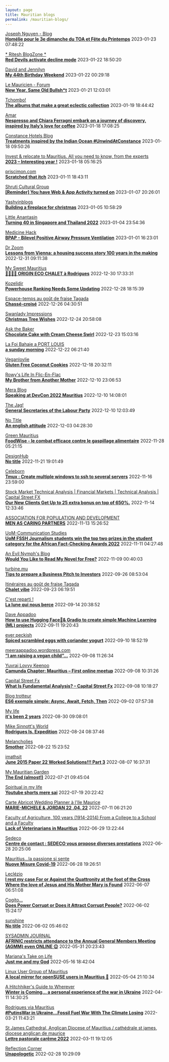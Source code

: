 ```yaml
---
layout: page
title: Mauritian blogs
permalink: /mauritian-blogs/
---
```


[Joseph Nguyen - Blog](https://josephnguyenmahebourg.blogspot.com/)  
**[Homélie pour le 3e dimanche du TOA et Fête du Printemps](https://josephnguyenmahebourg.blogspot.com/2023/01/homelie-pour-le-3e-dimanche-du-toa-et.html)**  2023-01-23 07:48:22

[* Ritesh BlogZone *](https://ritesh2103.wordpress.com)  
**[Red Devils activate decline mode](https://ritesh2103.wordpress.com/2023/01/22/red-devils-activate-decline-mode/)**  2023-01-22 18:50:20

[David and Jennilyn](https://davidandjennilyn.com)  
**[My 44th Birthday Weekend](https://davidandjennilyn.com/2023/01/21/my-44th-birthday-weekend/)**  2023-01-22 00:29:18

[Le Mauricien - Forum](https://www.lemauricien.com/category/opinions/forum/)  
**[New Year, Same Old Bullsh*t](https://www.lemauricien.com/le-mauricien/new-year-same-old-bullsht/535303/)**  2023-01-21 12:03:01

[Tchombo!](https://tchombo.blogspot.com/)  
**[The albums that make a great eclectic collection](https://tchombo.blogspot.com/2023/01/the-albums-that-make-great-eclectic.html)**  2023-01-19 18:44:42

[Amar](https://amarbheenick.blogspot.com/)  
**[Nespresso and Chiara Ferragni embark on a journey of discovery, inspired by Italy’s love for coffee](https://amarbheenick.blogspot.com/2023/01/nespresso-and-chiara-ferragni-embark-on.html)**  2023-01-18 17:08:25

[Constance Hotels Blog](https://blog.constancehotels.com)  
**[Treatments inspired by the Indian Ocean #UnwindAtConstance](https://blog.constancehotels.com/treatments-inspired-by-the-indian-ocean-unwindatconstance/)**  2023-01-18 09:50:26

[Invest & relocate to Mauritius. All you need to know, from the experts](https://relocationmauritius.wordpress.com)  
**[2023 – Interesting year !](https://relocationmauritius.wordpress.com/2023/01/18/2023-interesting-year/)**  2023-01-18 05:16:25

[priscimon.com](https://priscimon.com/blog)  
**[Scratched that itch](https://priscimon.com/blog/2023/01/11/scratched-that-itch/)**  2023-01-11 18:43:11

[Shruti Cultural Group](https://shruticulturalgroup.blogspot.com/)  
**[[Reminder] You have Web & App Activity turned on](https://shruticulturalgroup.blogspot.com/2023/01/reminder-you-have-web-app-activity.html)**  2023-01-07 20:26:01

[Yashvinblogs](https://yashvinblogs.com)  
**[Building a fireplace for christmas](https://yashvinblogs.com/2023/01/05/fireplace-for-christmas/)**  2023-01-05 10:58:29

[Little Anantasin](https://littleanantasin.wordpress.com)  
**[Turning 40 in Singapore and Thailand 2022](https://littleanantasin.wordpress.com/2023/01/04/turning-40-in-singapore-and-thailand-2022/)**  2023-01-04 23:54:36

[Medicine Hack](http://www.medicinehack.com/)  
**[BPAP - Bilevel Positive Airway Pressure Ventilation](http://www.medicinehack.com/2020/04/bpap-bilevel-positive-airway-pressure.html)**  2023-01-01 16:23:01

[Dr Zoom](https://zoomdr.blogspot.com/)  
**[Lessons from Vienna: a housing success story 100 years in the making](https://zoomdr.blogspot.com/2022/12/lessons-from-vienna-housing-success.html)**  2022-12-31 09:11:38

[My Sweet Mauritius](https://mysweetmauritius.blogspot.com/)  
**[🌴🇲🇺🌴 ORIGIN ECO CHALET à Rodrigues](https://mysweetmauritius.blogspot.com/2022/12/origin-eco-chalet-rodrigues.html)**  2022-12-30 17:33:31

[Kozelidir](http://kozelidir.blogspot.com/)  
**[Powerhouse Ranking Needs Some Updating](http://kozelidir.blogspot.com/2022/12/powerhouse-ranking-needs-some-updating.html)**  2022-12-28 18:15:39

[Espace-temps au goût de fraise Tagada](http://gadatagada.blogspot.com/)  
**[Chassé-croisé](http://gadatagada.blogspot.com/2022/12/chasse-croise.html)**  2022-12-26 04:30:51

[Swanlady Impressions](https://swanlady-impressions.blogspot.com/)  
**[Christmas Tree Wishes](https://swanlady-impressions.blogspot.com/2022/12/christmas-tree-wishes.html)**  2022-12-24 20:58:08

[Ask the Baker](https://nashbakery.blogspot.com/)  
**[Chocolate Cake with Cream Cheese Swirl](https://nashbakery.blogspot.com/2022/12/chocolate-cake-with-cream-cheese-swirl.html)**  2022-12-23 15:03:16

[La  Foi Bahaie a PORT LOUIS](https://bahai-portlouis-ile-maurice.blogspot.com/)  
**[a sunday morning](https://bahai-portlouis-ile-maurice.blogspot.com/2008/09/sunday-morning.html)**  2022-12-22 06:21:40

[Veganlovlie](https://veganlovlie.com)  
**[Gluten Free Coconut Cookies](https://veganlovlie.com/gluten-free-coconut-cookies/)**  2022-12-18 20:32:11

[Rowy's Life In Flic-En-Flac](https://flicenflac.blogspot.com/)  
**[My Brother from Another Mother](https://flicenflac.blogspot.com/2022/12/my-brother-from-another-mother.html)**  2022-12-10 23:06:53

[Mera Blog](https://nayarweb.com/blog)  
**[Speaking at DevCon 2022 Mauritius](https://nayarweb.com/blog/2022/speaking-at-devcon-2022-mauritius/)**  2022-12-10 14:08:01

[The Jag!](https://morisk.blogspot.com/)  
**[General Secretaries of the Labour Party](https://morisk.blogspot.com/2022/12/general-secretaries-of-labour-party.html)**  2022-12-10 12:03:49

[No Title](https://vintishgokool.blogspot.com/)  
**[An english attitude](https://vintishgokool.blogspot.com/2022/12/an-english-attitude.html)**  2022-12-03 04:28:30

[Green Mauritius](https://greenmauritius.blogspot.com/)  
**[FoodWise - le combat efficace contre le gaspillage alimentaire](https://greenmauritius.blogspot.com/2022/11/foodwise-le-combat-efficace-contre-le.html)**  2022-11-28 05:21:15

[DesignHub](https://theolivertwistblog.blogspot.com/)  
**[No title](https://theolivertwistblog.blogspot.com/2022/11/blog-post_21.html)**  2022-11-21 19:01:49

[Celeborn](http://blog.atwin.org/)  
**[Tmux : Create multiple windows to ssh to several servers](http://blog.atwin.org/2022/11/tmux-create-multiple-windows-to-ssh-to.html)**  2022-11-16 23:59:00

[Stock Market Technical Analysis &#124; Financial Markets &#124; Technical Analysis &#124; Capital Street FX](https://dailytechnicalanalysisforexnews.blogspot.com/)  
**[Our New Clients Get Up to 25 extra bonus on top of 650%.](https://dailytechnicalanalysisforexnews.blogspot.com/2022/11/our-new-clients-get-up-to-25-extra.html)**  2022-11-14 12:33:46

[ASSOCIATION FOR POPULATION AND DEVELOPMENT](https://apdmauritius.blogspot.com/)  
**[MEN AS CARING PARTNERS](https://apdmauritius.blogspot.com/2022/11/men-as-caring-partners.html)**  2022-11-13 15:26:52

[UoM-Communication Studies](https://comstudies.wordpress.com)  
**[UoM FSSH Journalism students win the top two prizes in the student category for the African Fact-Checking Awards 2022](https://comstudies.wordpress.com/2022/11/11/uom-fssh-journalism-students-win-the-top-two-prizes-in-the-student-category-for-the-african-fact-checking-awards-2022/)**  2022-11-11 04:27:48

[An Evil Nymph's Blog](https://evilnymphstuff.wordpress.com)  
**[Would You Like to Read My Novel for Free?](https://evilnymphstuff.wordpress.com/2022/11/09/would-you-like-to-read-my-novel-for-free/)**  2022-11-09 00:40:03

[turbine.mu](https://turbine.mu)  
**[Tips to prepare a Business Pitch to Investors](https://turbine.mu/2022/09/26/pitching-business-idea-to-investors/)**  2022-09-26 08:53:04

[Itinéraires au goût de fraise Tagada](http://gadatagada-portfolio.blogspot.com/)  
**[Chalet vibe](http://gadatagada-portfolio.blogspot.com/2022/09/chalet-vibe.html)**  2022-09-23 06:19:51

[C'est reparti !](https://c-est-reparti.blogspot.com/)  
**[La lune qui nous berce](https://c-est-reparti.blogspot.com/2022/09/la-lune-qui-nous-berce.html)**  2022-09-14 20:38:52

[Dave Appadoo](https://daveappadoo.com/)  
**[How to use Hugging Face🤗& Gradio to create simple Machine Learning (ML) projects](https://daveappadoo.com/how-to-use-hugging-face-gradio-to-create-simple-machine-learning-ml-projects/)**  2022-09-11 19:20:43

[ever peckish](https://everpeckish.com)  
**[Spiced scrambled eggs with coriander yogurt](https://everpeckish.com/spiced-scrambled-eggs-with-coriander-yogurt/?utm_source=rss&utm_medium=rss&utm_campaign=spiced-scrambled-eggs-with-coriander-yogurt)**  2022-09-10 18:52:19

[meeraappadoo.wordpress.com](https://meeraappadoo.wordpress.com)  
**[”I am raising a vegan child”…](https://meeraappadoo.wordpress.com/2022/09/08/i-am-raising-a-vegan-child/)**  2022-09-08 11:26:34

[Yuvraj Lovvy Keenoo](https://lovvy.wordpress.com)  
**[Camunda Chapter: Mauritius – First online meetup](https://lovvy.wordpress.com/2022/09/08/camunda-chapter-mauritius-first-online-meetup/)**  2022-09-08 10:31:26

[Capital Street Fx](https://capital-streetfx.blogspot.com/)  
**[What Is Fundamental Analysis? – Capital Street Fx](https://capital-streetfx.blogspot.com/2022/09/what-is-fundamental-analysis-capital.html)**  2022-09-08 10:18:27

[Blog trotteur](https://patoutafeca.blogspot.com/)  
**[ES6 exemple simple: Async, Await, Fetch, Then](https://patoutafeca.blogspot.com/2022/09/es6-exemple-simple-async-await-fetch.html)**  2022-09-02 07:57:38

[My life](https://myanonymouslife24.blogspot.com/)  
**[it's been 2 years](https://myanonymouslife24.blogspot.com/2022/08/its-been-2-years.html)**  2022-08-30 09:08:01

[Mike Sinnott's World](https://msinnott.net)  
**[Rodrigues Is. Expedition](https://msinnott.net/2022/08/24/rodrigues-is-expedition/?utm_source=rss&utm_medium=rss&utm_campaign=rodrigues-is-expedition)**  2022-08-24 08:37:46

[Melancholies](https://faustianmatters.blogspot.com/)  
**[Smother](https://faustianmatters.blogspot.com/2022/08/smother.html)**  2022-08-22 15:23:52

[imathsit](https://imathsit.blogspot.com/)  
**[June 2015 Paper 22 Worked Solutions!!! Part 3](https://imathsit.blogspot.com/2022/08/june-2015-paper-22-solutions-part-3.html)**  2022-08-07 16:37:31

[My Mauritian Garden](https://mymauritiangarden.wordpress.com)  
**[The End (almost!)](https://mymauritiangarden.wordpress.com/2022/07/21/the-end-almost/)**  2022-07-21 09:45:04

[Spiritual in my life](https://spiritualinlife23.blogspot.com/)  
**[Youtube shorts mere sai](https://spiritualinlife23.blogspot.com/2022/07/youtube-shorts-mere-sai_19.html)**  2022-07-19 20:22:42

[Carte Abricot Wedding Planner à l'Ile Maurice](https://carteabricotwedding.blogspot.com/)  
**[MARIE-MICHELE & JORDAN  22 .04. 22](https://carteabricotwedding.blogspot.com/2022/06/mariage-flic-en-flac-22-04-22.html)**  2022-07-11 06:21:20

[Faculty of Agriculture, 100 years (1914-2014)         From a College to a School and a Faculty](https://facultyagriculture.blogspot.com/)  
**[Lack of Veterinarians in Mauritius](https://facultyagriculture.blogspot.com/2022/06/lack-of-veterinarians-in-mauritius.html)**  2022-06-29 13:22:44

[Sedeco](https://sedecobtob.blogspot.com/)  
**[Centre de contact : SEDECO vous propose diverses prestations](https://sedecobtob.blogspot.com/2022/06/centre-de-contact-sedeco-vous-propose.html)**  2022-06-28 20:25:06

[Mauritius...la passione si sente](https://mauritiuslapassionesisente.blogspot.com/)  
**[Nuove Misure Covid-19](https://mauritiuslapassionesisente.blogspot.com/2022/06/nuove-misure-covid-19.html)**  2022-06-28 19:26:51

[Leclézio](https://lleclezio.blogspot.com/)  
**[I rest my case For or Against the Quattronity  at the foot of the Cross Where the love of Jesus and His Mother Mary is Found](https://lleclezio.blogspot.com/2022/06/i-rest-my-case-for-or-against.html)**  2022-06-07 06:51:08

[Cogito...](https://patil-hunma.blogspot.com/)  
**[Does Power Corrupt or Does it Attract Corrupt People?](https://patil-hunma.blogspot.com/2022/06/does-power-corrupt-or-does-it-attract.html)**  2022-06-02 15:24:17

[sunshine](https://sooriamoorthy.blogspot.com/)  
**[No title](https://sooriamoorthy.blogspot.com/2022/06/ce-qui-menace-le-plus-la-democratie-au.html)**  2022-06-02 05:46:02

[SYSADMIN JOURNAL](https://sysadmin-journal.com/)  
**[AFRINIC restricts attendance to the Annual General Members Meeting (AGMM) even ONLINE 😐](https://sysadmin-journal.com/afrinic-restricts-attendance-to-the-annual-general-members-meeting-even-online/)**  2022-05-31 20:23:43

[Mariana's Take on Life](https://marianaseriche.blogspot.com/)  
**[Just me and my God](https://marianaseriche.blogspot.com/2022/05/most-of-my-life-i-thought-that-prayer.html)**  2022-05-16 18:42:04

[Linux User Group of Mauritius](https://lugm.org)  
**[A local mirror for openSUSE users in Mauritius 🥳](https://sysadmin-journal.com/local-mirror-for-opensuse-users-in-mauritius/)**  2022-05-04 21:10:34

[A Hitchhiker's Guide to Wherever](https://ashwinad.wordpress.com)  
**[Winter is Coming… a personal experience of the war in Ukraine](https://ashwinad.wordpress.com/2022/04/11/winter-is-coming-a-personal-experience-of-the-war-in-ukraine/)**  2022-04-11 14:30:25

[Rodrigues via Mauritius](https://insel-rodrigues.blogspot.com/)  
**[#PutinsWar in Ukraine...Fossil Fuel War With The Climate Losing](https://insel-rodrigues.blogspot.com/2022/03/putinswar-in-ukrainefossil-fuel-war.html)**  2022-03-21 11:43:21

[St James Cathedral, Anglican Diocese of Mauritius / cathédrale st james, diocese anglican de maurice](https://stjamescathedralmau.wordpress.com)  
**[Lettre pastorale carême 2022](https://stjamescathedralmau.wordpress.com/2022/03/11/lettre-pastorale-careme-2022/)**  2022-03-11 19:12:05

[Reflection Corner](https://tachah.blogspot.com/)  
**[Unapologetic](https://tachah.blogspot.com/2022/02/unapologetic.html)**  2022-02-28 10:29:09

<div style="height:0;width:0;overflow:hidden;"></div>